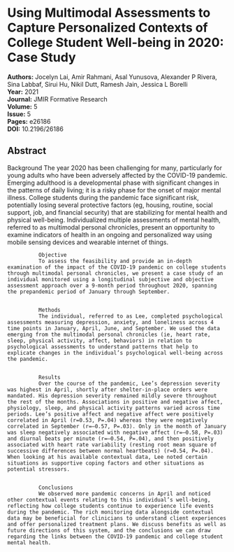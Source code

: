 # Using Multimodal Assessments to Capture Personalized Contexts of College Student Well-being in 2020: Case Study

**Authors:** Jocelyn Lai, Amir Rahmani, Asal Yunusova, Alexander P Rivera, Sina Labbaf, Sirui Hu, Nikil Dutt, Ramesh Jain, Jessica L Borelli  
**Year:** 2021  
**Journal:** JMIR Formative Research  
**Volume:** 5  
**Issue:** 5  
**Pages:** e26186  
**DOI:** 10.2196/26186  

## Abstract
Background
              The year 2020 has been challenging for many, particularly for young adults who have been adversely affected by the COVID-19 pandemic. Emerging adulthood is a developmental phase with significant changes in the patterns of daily living; it is a risky phase for the onset of major mental illness. College students during the pandemic face significant risk, potentially losing several protective factors (eg, housing, routine, social support, job, and financial security) that are stabilizing for mental health and physical well-being. Individualized multiple assessments of mental health, referred to as multimodal personal chronicles, present an opportunity to examine indicators of health in an ongoing and personalized way using mobile sensing devices and wearable internet of things.
            
            
              Objective
              To assess the feasibility and provide an in-depth examination of the impact of the COVID-19 pandemic on college students through multimodal personal chronicles, we present a case study of an individual monitored using a longitudinal subjective and objective assessment approach over a 9-month period throughout 2020, spanning the prepandemic period of January through September.
            
            
              Methods
              The individual, referred to as Lee, completed psychological assessments measuring depression, anxiety, and loneliness across 4 time points in January, April, June, and September. We used the data emerging from the multimodal personal chronicles (ie, heart rate, sleep, physical activity, affect, behaviors) in relation to psychological assessments to understand patterns that help to explicate changes in the individual’s psychological well-being across the pandemic.
            
            
              Results
              Over the course of the pandemic, Lee’s depression severity was highest in April, shortly after shelter-in-place orders were mandated. His depression severity remained mildly severe throughout the rest of the months. Associations in positive and negative affect, physiology, sleep, and physical activity patterns varied across time periods. Lee’s positive affect and negative affect were positively correlated in April (r=0.53, P=.04) whereas they were negatively correlated in September (r=–0.57, P=.03). Only in the month of January was sleep negatively associated with negative affect (r=–0.58, P=.03) and diurnal beats per minute (r=–0.54, P=.04), and then positively associated with heart rate variability (resting root mean square of successive differences between normal heartbeats) (r=0.54, P=.04). When looking at his available contextual data, Lee noted certain situations as supportive coping factors and other situations as potential stressors.
            
            
              Conclusions
              We observed more pandemic concerns in April and noticed other contextual events relating to this individual’s well-being, reflecting how college students continue to experience life events during the pandemic. The rich monitoring data alongside contextual data may be beneficial for clinicians to understand client experiences and offer personalized treatment plans. We discuss benefits as well as future directions of this system, and the conclusions we can draw regarding the links between the COVID-19 pandemic and college student mental health.

